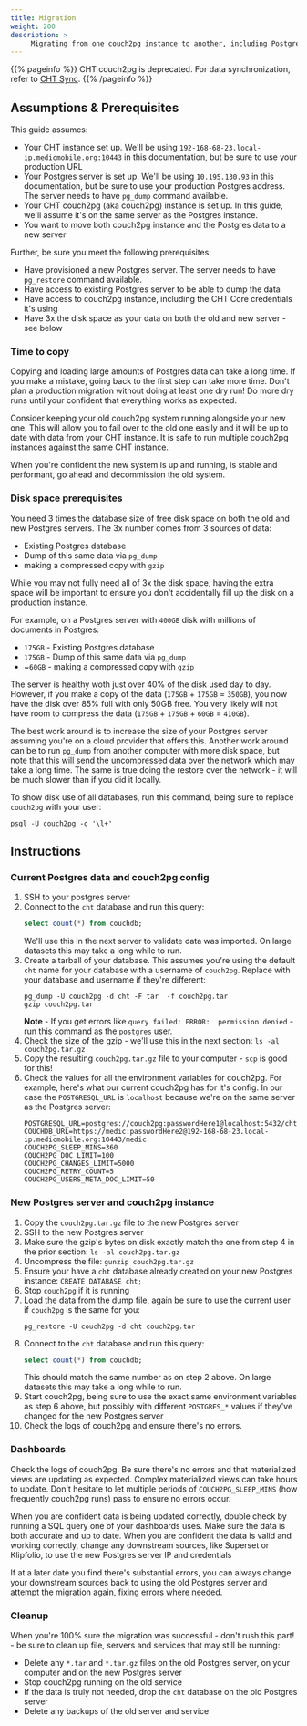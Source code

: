 ```yaml
---
title: Migration
weight: 200
description: >
     Migrating from one couch2pg instance to another, including Postgres data
---
```


{{% pageinfo %}}
CHT couch2pg is deprecated. For data synchronization, refer to [CHT Sync](https://docs.communityhealthtoolkit.org/core/overview/cht-sync/).
{{% /pageinfo %}}

## Assumptions & Prerequisites

This guide assumes:
* Your CHT instance set up.  We'll be using `192-168-68-23.local-ip.medicmobile.org:10443` in this documentation, but be sure to use your production URL
* Your Postgres server is set up. We'll be using `10.195.130.93` in this documentation, but be sure to use your production Postgres address. The server needs to have `pg_dump` command available.
* Your CHT couch2pg (aka couch2pg) instance is set up. In this guide, we'll assume it's on the same server as the Postgres instance.
* You want to move both couch2pg instance and the Postgres data to a new server

Further, be sure you meet the following prerequisites:
* Have provisioned a new Postgres server. The server needs to have `pg_restore` command available.
* Have access to existing Postgres server to be able to dump the data
* Have access to couch2pg instance, including the CHT Core credentials it's using
* Have 3x the disk space as your data on both the old and new server - see below

### Time to copy

Copying and loading large amounts of Postgres data can take a long time. If you make a mistake, going back to the first step can take more time.  Don't plan a production migration without doing at least one dry run!  Do more dry runs until your confident that everything works as expected.

Consider keeping your old couch2pg system running alongside your new one.  This will allow you to fail over to the old one easily and it will be up to date with data from your CHT instance.  It is safe to run multiple couch2pg instances against the same CHT instance.

When you're confident the new system is up and running, is stable and performant, go ahead and decommission the old system.

### Disk space prerequisites

You need 3 times the database size of free disk space on both the old and new Postgres servers.  The 3x number comes from 3 sources of data:

* Existing Postgres database 
* Dump of this same data via `pg_dump`
* making a compressed copy with `gzip`

While you may not fully need all of 3x the disk space, having the extra space will be important to ensure you don't accidentally fill up the disk on a production instance.

For example, on a Postgres server with `400GB` disk with millions of documents in Postgres:

* `175GB` - Existing Postgres database
* `175GB` - Dump of this same data via `pg_dump`
* ~`60GB` - making a compressed copy with `gzip`

The server is healthy woth just over 40% of the disk used day to day.  However, if you make a copy of the data (`175GB` + `175GB` = `350GB`), you now have the disk over 85% full with only 50GB free.  You very likely will not have room to compress the data (`175GB` + `175GB` + `60GB` = `410GB`).

The best work around is to increase the size of your Postgres server assuming you're on a cloud provider that offers this. Another work around can be to run `pg_dump` from another computer with more disk space, but note that this will send the uncompressed data over the network which may take a long time.  The same is true doing the restore over the network - it will be much slower than if you did it locally.

To show disk use of all databases, run this command, being sure to replace `couch2pg` with your user:

```shell
psql -U couch2pg -c '\l+'
```

## Instructions

### Current Postgres data and couch2pg config

1. SSH to your postgres server
2. Connect to the `cht` database and run this query:
   ```sql
   select count(*) from couchdb;
   ```
   We'll use this in the next server to validate data was imported.  On large datasets this may take a long while to run.
3. Create a tarball of your database.  This assumes you're using the default `cht` name for your database with a username of `couch2pg`.  Replace with your database and username if they're different:
    ```shell
    pg_dump -U couch2pg -d cht -F tar  -f couch2pg.tar
    gzip couch2pg.tar
    ```
   **Note** - If you get errors like `query failed: ERROR:  permission denied` - run this command as the `postgres` user.
4. Check the size of the gzip - we'll use this in the next section: `ls -al couch2pg.tar.gz`
5. Copy the resulting `couch2pg.tar.gz` file to your computer - `scp` is good for this!
6. Check the values for all the environment variables for couch2pg. For example, here's what our current couch2pg has for it's config. In our case the `POSTGRESQL_URL` is `localhost` because we're on the same server as the Postgres server:
    ```shell
    POSTGRESQL_URL=postgres://couch2pg:passwordHere1@localhost:5432/cht
    COUCHDB_URL=https://medic:passwordHere2@192-168-68-23.local-ip.medicmobile.org:10443/medic
    COUCH2PG_SLEEP_MINS=360
    COUCH2PG_DOC_LIMIT=100
    COUCH2PG_CHANGES_LIMIT=5000
    COUCH2PG_RETRY_COUNT=5
    COUCH2PG_USERS_META_DOC_LIMIT=50
    ```

### New Postgres server and couch2pg instance

1. Copy the `couch2pg.tar.gz` file to the new Postgres server
2. SSH to the new Postgres server 
3. Make sure the gzip's bytes on disk exactly match the one from step 4 in the prior section: `ls -al couch2pg.tar.gz`
4. Uncompress the file: `gunzip couch2pg.tar.gz` 
5. Ensure your have a `cht` database already created on your new Postgres instance: `CREATE DATABASE cht;`
6. Stop `couch2pg` if it is running
7. Load the data from the dump file, again be sure to use the current user if `couch2pg` is the same for you:
   ```shell
   pg_restore -U couch2pg -d cht couch2pg.tar
   ```
8. Connect to the `cht` database and run this query:
   ```sql
   select count(*) from couchdb;
   ```
   This should match the same number as on step 2 above.  On large datasets this may take a long while to run.
9. Start couch2pg, being sure to use the exact same environment variables as step 6 above, but possibly with different `POSTGRES_*` values if they've changed for the new Postgres server
10. Check the logs of couch2pg and ensure there's no errors.

### Dashboards

Check the logs of couch2pg.  Be sure there's no errors and that materialized views are updating as expected. Complex materialized views can take hours to update.  Don't hesitate to let multiple periods of `COUCH2PG_SLEEP_MINS` (how frequently couch2pg runs) pass to ensure no errors occur.

When you are confident data is being updated correctly, double check by running a SQL query one of your dashboards uses.  Make sure the data is both accurate and up to date.  When you are confident the data is valid and working correctly, change any downstream sources, like Superset or Klipfolio, to use the new Postgres server IP and credentials

If at a later date you find there's substantial errors, you can always change your downstream sources back to using the old Postgres server and attempt the migration again, fixing errors where needed.

### Cleanup

When you're 100% sure the migration was successful - don't rush this part! - be sure to clean up file, servers and services that may still be running:
* Delete any `*.tar` and `*.tar.gz` files on the old Postgres server, on your computer and on the new Postgres server
* Stop couch2pg running on the old service
* If the data is truly not needed, drop the `cht` database on the old Postgres server
* Delete any backups of the old server and service